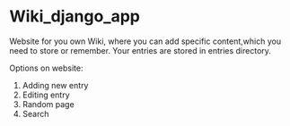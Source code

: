 # Wiki_django_app
Website for you own Wiki, where you can add specific content,which you need to store or remember.
Your entries are stored in entries directory.

Options on website:
  1) Adding new entry
  2) Editing entry
  3) Random page
  4) Search
